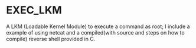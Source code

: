 # EXEC_LKM
A LKM (Loadable Kernel Module) to execute a command as root;  I include a example of using netcat and a compiled(with source and steps on how to compile) reverse shell provided in C.
